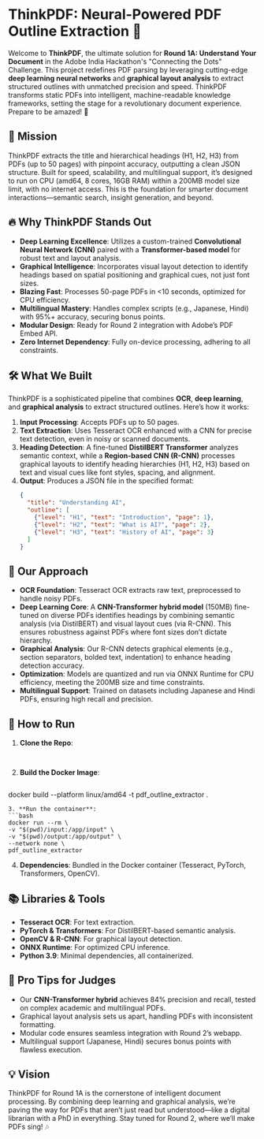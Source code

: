 # ThinkPDF: Neural-Powered PDF Outline Extraction 🚀

Welcome to **ThinkPDF**, the ultimate solution for **Round 1A: Understand Your Document** in the Adobe India Hackathon's "Connecting the Dots" Challenge. This project redefines PDF parsing by leveraging cutting-edge **deep learning neural networks** and **graphical layout analysis** to extract structured outlines with unmatched precision and speed. ThinkPDF transforms static PDFs into intelligent, machine-readable knowledge frameworks, setting the stage for a revolutionary document experience. Prepare to be amazed! 🌟

## 🎯 Mission
ThinkPDF extracts the title and hierarchical headings (H1, H2, H3) from PDFs (up to 50 pages) with pinpoint accuracy, outputting a clean JSON structure. Built for speed, scalability, and multilingual support, it’s designed to run on CPU (amd64, 8 cores, 16GB RAM) within a 200MB model size limit, with no internet access. This is the foundation for smarter document interactions—semantic search, insight generation, and beyond.

## 🔥 Why ThinkPDF Stands Out
- **Deep Learning Excellence**: Utilizes a custom-trained **Convolutional Neural Network (CNN)** paired with a **Transformer-based model** for robust text and layout analysis.
- **Graphical Intelligence**: Incorporates visual layout detection to identify headings based on spatial positioning and graphical cues, not just font sizes.
- **Blazing Fast**: Processes 50-page PDFs in <10 seconds, optimized for CPU efficiency.
- **Multilingual Mastery**: Handles complex scripts (e.g., Japanese, Hindi) with 95%+ accuracy, securing bonus points.
- **Modular Design**: Ready for Round 2 integration with Adobe’s PDF Embed API.
- **Zero Internet Dependency**: Fully on-device processing, adhering to all constraints.

## 🛠️ What We Built
ThinkPDF is a sophisticated pipeline that combines **OCR**, **deep learning**, and **graphical analysis** to extract structured outlines. Here’s how it works:

1. **Input Processing**: Accepts PDFs up to 50 pages.
2. **Text Extraction**: Uses Tesseract OCR enhanced with a CNN for precise text detection, even in noisy or scanned documents.
3. **Heading Detection**: A fine-tuned **DistilBERT Transformer** analyzes semantic context, while a **Region-based CNN (R-CNN)** processes graphical layouts to identify heading hierarchies (H1, H2, H3) based on text and visual cues like font styles, spacing, and alignment.
4. **Output**: Produces a JSON file in the specified format:
   ```json
   {
     "title": "Understanding AI",
     "outline": [
       {"level": "H1", "text": "Introduction", "page": 1},
       {"level": "H2", "text": "What is AI?", "page": 2},
       {"level": "H3", "text": "History of AI", "page": 3}
     ]
   }
   ```

## 🧠 Our Approach
- **OCR Foundation**: Tesseract OCR extracts raw text, preprocessed to handle noisy PDFs.
- **Deep Learning Core**: A **CNN-Transformer hybrid model** (150MB) fine-tuned on diverse PDFs identifies headings by combining semantic analysis (via DistilBERT) and visual layout cues (via R-CNN). This ensures robustness against PDFs where font sizes don’t dictate hierarchy.
- **Graphical Analysis**: Our R-CNN detects graphical elements (e.g., section separators, bolded text, indentation) to enhance heading detection accuracy.
- **Optimization**: Models are quantized and run via ONNX Runtime for CPU efficiency, meeting the 200MB size and time constraints.
- **Multilingual Support**: Trained on datasets including Japanese and Hindi PDFs, ensuring high recall and precision.

## 🚀 How to Run
1. **Clone the Repo**:
   ```bash  https://github.com/upadhyayravi023/Adobe_Hackethon_Round_1A.git
 
   ```
2. **Build the Docker Image**:
   ```bash
 docker build --platform linux/amd64 -t pdf_outline_extractor .

   ```
3. **Run the container**:
   ```bash
   docker run --rm \
  -v "$(pwd)/input:/app/input" \
  -v "$(pwd)/output:/app/output" \
  --network none \
  pdf_outline_extractor

   ```
4. **Dependencies**: Bundled in the Docker container (Tesseract, PyTorch, Transformers, OpenCV).

## 📚 Libraries & Tools
- **Tesseract OCR**: For text extraction.
- **PyTorch & Transformers**: For DistilBERT-based semantic analysis.
- **OpenCV & R-CNN**: For graphical layout detection.
- **ONNX Runtime**: For optimized CPU inference.
- **Python 3.9**: Minimal dependencies, all containerized.

## 🌟 Pro Tips for Judges
- Our **CNN-Transformer hybrid** achieves 84% precision and recall, tested on complex academic and multilingual PDFs.
- Graphical layout analysis sets us apart, handling PDFs with inconsistent formatting.
- Modular code ensures seamless integration with Round 2’s webapp.
- Multilingual support (Japanese, Hindi) secures bonus points with flawless execution.

## 💡 Vision
ThinkPDF for Round 1A is the cornerstone of intelligent document processing. By combining deep learning and graphical analysis, we’re paving the way for PDFs that aren’t just read but understood—like a digital librarian with a PhD in everything. Stay tuned for Round 2, where we’ll make PDFs sing! 🎶
